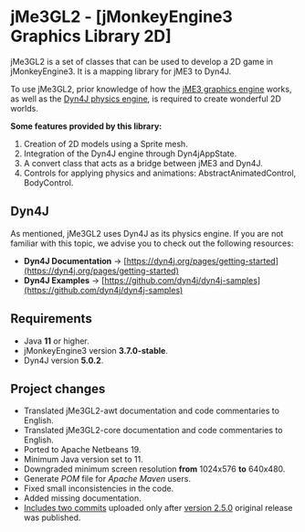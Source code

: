 # jMe3GL2 - [jMonkeyEngine3 Graphics Library 2D]
jMe3GL2 is a set of classes that can be used to develop a 2D game in jMonkeyEngine3.
It is a mapping library for jME3 to Dyn4J.

To use jMe3GL2, prior knowledge of how the [jME3 graphics engine](https://jmonkeyengine.org/) works,
as well as the [Dyn4J physics engine](https://dyn4j.org/), is required to create wonderful 2D worlds.

**Some features provided by this library:**
1. Creation of 2D models using a Sprite mesh.
2. Integration of the Dyn4J engine through Dyn4jAppState.
3. A convert class that acts as a bridge between jME3 and Dyn4J.
4. Controls for applying physics and animations: AbstractAnimatedControl, BodyControl.

## Dyn4J
As mentioned, jMe3GL2 uses Dyn4J as its physics engine. If you are not familiar with this topic,
we advise you to check out the following resources:

* **Dyn4J Documentation** -> [https://dyn4j.org/pages/getting-started](https://dyn4j.org/pages/getting-started)
* **Dyn4J Examples** -> [https://github.com/dyn4j/dyn4j-samples](https://github.com/dyn4j/dyn4j-samples)

## Requirements

* Java **11** or higher.
* jMonkeyEngine3 version **3.7.0-stable**.
* Dyn4J version **5.0.2**.

## Project changes

* Translated jMe3GL2-awt documentation and code commentaries to English.
* Translated jMe3GL2-core documentation and code commentaries to English.
* Ported to Apache Netbeans 19.
* Minimum Java version set to 11.
* Downgraded minimum screen resolution **from** 1024x576 **to** 640x480.
* Generate *POM* file for *Apache Maven* users.
* Fixed small inconsistencies in the code.
* Added missing documentation.
* [Includes two commits](https://github.com/chrisGrando/jMe3GL2/commit/37697c53db94b5b7f88f3a2079aca224a38ee99c)
uploaded only after [version 2.5.0](https://github.com/JNightRide/jMe3GL2/releases/tag/v2.5.0)
original release was published.
